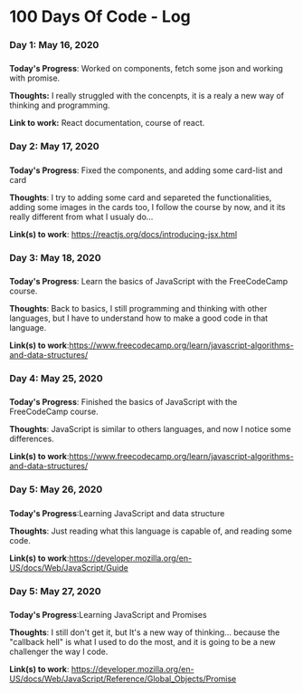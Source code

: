 # 100 Days Of Code - Log

### Day 1: May 16, 2020 
##### 

**Today's Progress**: Worked on components, fetch some json and working with promise.

**Thoughts:** I really struggled with the concenpts, it is a realy a new way of thinking and programming.

**Link to work:** React documentation, course of react.

### Day 2: May 17, 2020
##### 

**Today's Progress**: Fixed the components, and adding some card-list and card

**Thoughts**: I try to adding some card and separeted the functionalities, adding some images in the cards too, I follow the course by now, and it its really different from what I usualy do...

**Link(s) to work**: https://reactjs.org/docs/introducing-jsx.html


### Day 3: May 18, 2020
##### 

**Today's Progress**: Learn the basics of JavaScript with the FreeCodeCamp course.

**Thoughts**: Back to basics, I still programming and thinking with other languages, but I have to understand how to make a good code in that language.

**Link(s) to work**:https://www.freecodecamp.org/learn/javascript-algorithms-and-data-structures/


### Day 4: May 25, 2020
##### 

**Today's Progress**: Finished the basics of JavaScript with the FreeCodeCamp course.

**Thoughts**: JavaScript is similar to others languages, and now I notice some differences.

**Link(s) to work**:https://www.freecodecamp.org/learn/javascript-algorithms-and-data-structures/


### Day 5: May 26, 2020
##### 

**Today's Progress**:Learning JavaScript and data structure 

**Thoughts**: Just reading what this language is capable of, and reading some code.

**Link(s) to work**:https://developer.mozilla.org/en-US/docs/Web/JavaScript/Guide

### Day 5: May 27, 2020
##### 

**Today's Progress**:Learning JavaScript and Promises

**Thoughts**: I still don't get it, but It's a new way of thinking... because the "callback hell" is what I used to do the most, and it is going to be a new challenger the way I code.

**Link(s) to work**: https://developer.mozilla.org/en-US/docs/Web/JavaScript/Reference/Global_Objects/Promise

